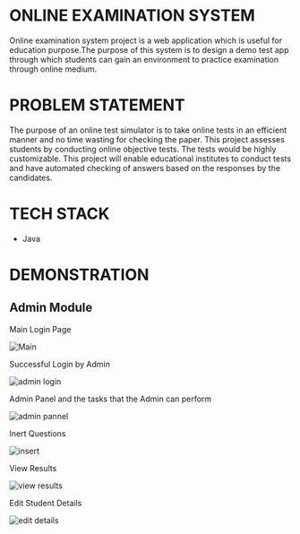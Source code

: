 # ONLINE EXAMINATION SYSTEM
Online examination system project is a web application which is useful for
education purpose.The purpose of this system is to design a demo test app
through which students can gain an environment to practice examination
through online medium.

# PROBLEM STATEMENT
The purpose of an online test simulator is to take online tests in an efficient
manner and no time wasting for checking the paper. This project assesses
students by conducting online objective tests. The tests would be highly
customizable. This project will enable educational institutes to conduct tests and
have automated checking of answers based on the responses by the candidates.

# TECH STACK

* Java

# DEMONSTRATION

## Admin Module 


Main Login Page 

![Main](https://user-images.githubusercontent.com/78092182/124115481-78fba880-da8b-11eb-9943-3c1b91831344.png)

Successful Login by Admin 

![admin login](https://user-images.githubusercontent.com/78092182/124115969-0ccd7480-da8c-11eb-9dfa-d5133bb60e01.png)

Admin Panel and the tasks that the Admin can perform 

![admin pannel](https://user-images.githubusercontent.com/78092182/124116118-36869b80-da8c-11eb-8281-b4a87ff360c0.png)

Inert Questions

![insert](https://user-images.githubusercontent.com/78092182/124116313-73eb2900-da8c-11eb-94f8-0a7a393f15b1.png)

View Results

![view results](https://user-images.githubusercontent.com/78092182/124116559-b6146a80-da8c-11eb-801b-7791844f4e57.png)

Edit Student Details

![edit details](https://user-images.githubusercontent.com/78092182/124116708-e0febe80-da8c-11eb-907a-705d458b3191.png)

